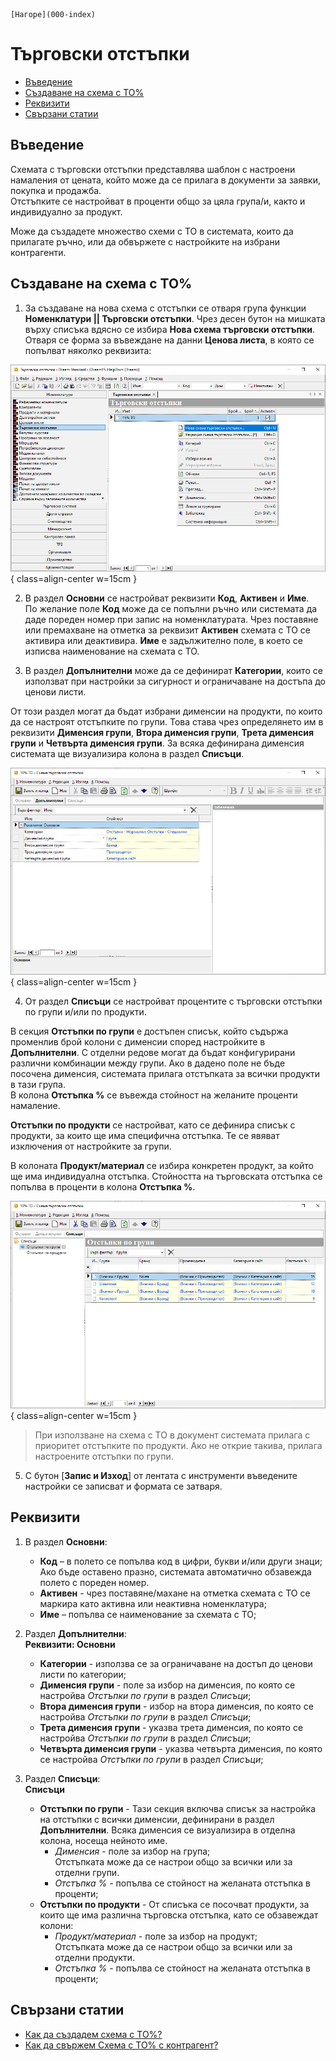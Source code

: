 ```{only} html
[Нагоре](000-index)
```

# **Търговски отстъпки**

- [Въведение](#въведение)  
- [Създаване на схема с ТО%](#създаване-на-схема-с-то)  
- [Реквизити](#реквизити)  
- [Свързани статии](#свързани-статии)  

## **Въведение**

Схемата с търговски отстъпки представлява шаблон с настроени намаления от цената, който може да се прилага в документи за заявки, покупка и продажба.  
Отстъпките се настройват в проценти общо за цяла група/и, както и индивидуално за продукт.  

Може да създадете множество схеми с ТО в системата, които да прилагате ръчно, или да обвържете с настройките на избрани контрагенти.  

## **Създаване на схема с ТО%**

1) За създаване на нова схема с отстъпки се отваря група функции **Номенклатури || Търговски отстъпки**. Чрез десен бутон на мишката върху списъка вдясно се избира **Нова схема търговски отстъпки**. Отваря се форма за въвеждане на данни **Ценова листа**, в която се попълват няколко реквизита:  

![](906-discount-schemes1.png){ class=align-center w=15cm }

2) В раздел **Основни** се настройват реквизити **Код**, **Активен** и **Име**.  
По желание поле **Код** може да се попълни ръчно или системата да даде пореден номер при запис на номенклатурата. Чрез поставяне или премахване на отметка за реквизит **Активен** схемата с ТО се активира или деактивира. **Име** е задължително поле, в което се изписва наименование на схемата с ТО.  

3) В раздел **Допълнителни** може да се дефинират **Категории**, които се използват при настройки за сигурност и ограничаване на достъпа до ценови листи.  

От този раздел могат да бъдат избрани дименсии на продукти, по които да се настроят отстъпките по групи. Това става чрез определянето им в реквизити **Дименсия групи**, **Втора дименсия групи**, **Трета дименсия групи** и **Четвърта дименсия групи**. За всяка дефинирана дименсия системата ще визуализира колона в раздел **Списъци**.  

![](906-discount-schemes2.png){ class=align-center w=15cm }

4) От раздел **Списъци** се настройват процентите с търговски отстъпки по групи и/или по продукти.  

В секция **Отстъпки по групи** е достъпен списък, който съдържа променлив брой колони с дименсии според настройките в **Допълнителни**. С отделни редове могат да бъдат конфигурирани различни комбинации между групи. Ако в дадено поле не бъде посочена дименсия, системата прилага отстъпката за всички продукти в тази група.  
В колона **Отстъпка %** се въвежда стойност на желаните проценти намаление.  

**Отстъпки по продукти** се настройват, като се дефинира списък с продукти, за които ще има специфична отстъпка. Те се явяват изключения от настройките за групи.  

В колоната **Продукт/материал** се избира конкретен продукт, за който ще има индивидуална отстъпка. Стойността на търговската отстъпка се попълва в проценти в колона **Отстъпка %**.  

![](906-discount-schemes3.png){ class=align-center w=15cm }

> При използване на схема с ТО в документ системата прилага с приоритет отстъпките по продукти. Ако не открие такива, прилага настроените отстъпки по групи.  

5) С бутон [**Запис и Изход**] от лентата с инструменти въведените настройки се записват и формата се затваря.  

## **Реквизити**

1) В раздел **Основни**:  
   - **Код** – в полето се попълва код в цифри, букви и/или други знаци;  
   Ако бъде оставено празно, системата автоматично обзавежда полето с пореден номер.  
   - **Активен** - чрез поставяне/махане на отметка схемата с ТО се маркира като активна или неактивна номенклатура;  
   - **Име** – попълва се наименование за схемата с ТО;  

2) Раздел **Допълнителни**:  
   **Реквизити: Основни**  
   - **Категории** - използва се за ограничаване на достъп до ценови листи по категории;    
   - **Дименсия групи** - поле за избор на дименсия, по която се настройва *Отстъпки по групи* в раздел *Списъци*;  
   - **Втора дименсия групи** - избор на втора дименсия, по която се настройва *Отстъпки по групи* в раздел *Списъци*;  
   - **Трета дименсия групи** - указва трета дименсия, по която се настройва *Отстъпки по групи* в раздел *Списъци*;  
   - **Четвърта дименсия групи** - указва четвърта дименсия, по която се настройва *Отстъпки по групи* в раздел *Списъци*;  

3) Раздел **Списъци**:  
   **Списъци**  
   - **Отстъпки по групи** - Тази секция включва списък за настройка на отстъпки с всички дименсии,  дефинирани в раздел **Допълнителни**. Всяка дименсия се визуализира в отделна колона, носеща  нейното име.  
        - *Дименсия* - поле за избор на група;  
        Отстъпката може да се настрои общо за всички или за отделни групи.  
        - *Отстъпка %* - попълва се стойност на желаната отстъпка в проценти;  
   - **Отстъпки по продукти** - От списъка се посочват продукти, за които ще има различна търговска отстъпка, като се обзавеждат колони:     
        - *Продукт/материал* - поле за избор на продукт;  
        Отстъпката може да се настрои общо за всички или за отделни продукти.  
        - *Отстъпка %* - попълва се стойност на желаната отстъпка в проценти;  

## **Свързани статии**

- [Как да създадем схема с ТО%?](https://www.unicontsoft.com/cms/node/15)  
- [Как да свържем Схема с ТО% с контрагент?](https://www.unicontsoft.com/cms/node/67)